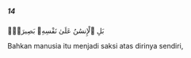 ##### 14

<span class="ayah">بَلِ ٱلْإِنسَٰنُ عَلَىٰ نَفْسِهِۦ بَصِيرَةٌۭ</span>

<span class="ayah_translation">Bahkan manusia itu menjadi saksi atas dirinya sendiri,</span>
